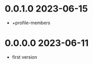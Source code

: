 0.0.1.0 2023-06-15
==================
- +profile-members

0.0.0.0 2023-06-11
==================

- first version
